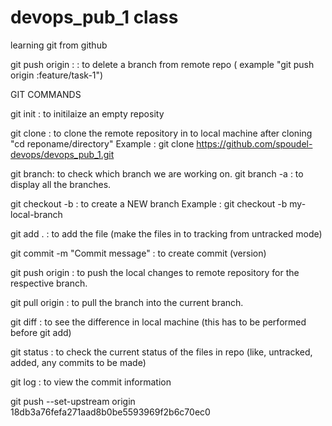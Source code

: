 # devops_pub_1 class
learning git from github


git push origin :<branch name> : to delete a branch from remote repo ( example "git push origin :feature/task-1")


GIT COMMANDS

git init : to initilaize an empty reposity

git clone <repo url>: to clone the remote repository in to local machine
after cloning "cd reponame/directory"
Example : git clone https://github.com/spoudel-devops/devops_pub_1.git

git branch: 	to check which branch we are working on. 
git branch -a :	to display all the branches.

git checkout -b <branch name> : to create a NEW branch
Example : git checkout -b my-local-branch

git add . : to add the file (make the files in to tracking from untracked mode)

git commit -m "Commit message" : to create commit (version)

git push origin <branch name>: to push the local changes to remote repository for the respective branch.

git pull origin <branch name> : to pull the branch into the current branch.

git diff : to see the difference in local machine (this has to be performed before git add)

git status : to check the current status of the files in repo (like, untracked, added, any commits to be made)

git log : to view the commit information 

git push --set-upstream origin <branch name>
18db3a76fefa271aad8b0be5593969f2b6c70ec0
